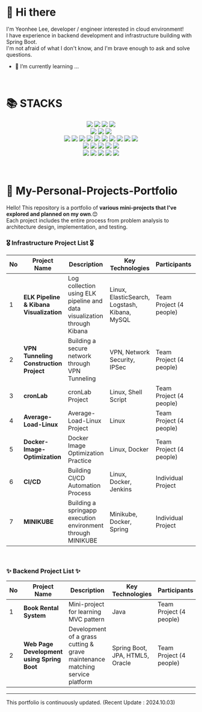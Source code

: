 # 👋 Hi there 
I'm Yeonhee Lee, developer / engineer interested in cloud environment! <br>
I have experience in backend development and infrastructure building with Spring Boot. <br>
I'm not afraid of what I don't know, and I'm brave enough to ask and solve questions. <br>
- 🌱 I’m currently learning ...
<br>

# 📚 STACKS</h1></div>

<div align=center> 
  <img src="https://img.shields.io/badge/C-A8B9CC?style=for-the-badge&logo=C&logoColor=white">
  <img src="https://img.shields.io/badge/Java-007396?style=for-the-badge&logo=Java&logoColor=white"> 
  <img src="https://img.shields.io/badge/Spring-6DB33F?style=for-the-badge&logo=Spring&logoColor=white"> 
  <img src="https://img.shields.io/badge/SpringBoot-6DB33F?style=for-the-badge&logo=SpringBoot&logoColor=white"> 
  <br>
  <img src="https://img.shields.io/badge/Redis-FF4438?style=for-the-badge&logo=Redis&logoColor=white">
  <img src="https://img.shields.io/badge/Oracle-F80000?style=for-the-badge&logo=Oracle&logoColor=white"> 
  <img src="https://img.shields.io/badge/MySQL-4479A1?style=for-the-badge&logo=MySQL&logoColor=white"> 
  <br>

  <img src="https://img.shields.io/badge/Linux-FCC624?style=for-the-badge&logo=linux&logoColor=black"> 
  <img src="https://img.shields.io/badge/VirtualBox-183A61?style=for-the-badge&logo=VirtualBox&logoColor=black"> 
  <img src="https://img.shields.io/badge/Docker-2496ED?style=for-the-badge&logo=Docker&logoColor=black"> 
  <img src="https://img.shields.io/badge/AmazonEC2-FF9900?style=for-the-badge&logo=AmazonEC2&logoColor=white"> 
  <img src="https://img.shields.io/badge/AmazonRDS-527FFF?style=for-the-badge&logo=AmazonRDS&logoColor=white"> 
  <img src="https://img.shields.io/badge/VMware-607078?style=for-the-badge&logo=VMware&logoColor=white">
  <img src="https://img.shields.io/badge/Cisco-1BA0D7?style=for-the-badge&logo=Cisco&logoColor=white">
  <img src="https://img.shields.io/badge/Kubernetes-326CE5?style=for-the-badge&logo=Kubernetes&logoColor=white">
  <img src="https://img.shields.io/badge/Jenkins-D24939?style=for-the-badge&logo=Jenkins&logoColor=white">
  <img src="https://img.shields.io/badge/Terraform-844FBA?style=for-the-badge&logo=Terraform&logoColor=white">
  <br>

  <img src="https://img.shields.io/badge/ElasticStack-005571?style=for-the-badge&logo=ElasticStack&logoColor=white">
  <img src="https://img.shields.io/badge/ElasticSearch-005571?style=for-the-badge&logo=ElasticSearch&logoColor=white">
  <img src="https://img.shields.io/badge/Kibana-005571?style=for-the-badge&logo=Kibana&logoColor=white">
  <img src="https://img.shields.io/badge/Logstash-005571?style=for-the-badge&logo=Logstash&logoColor=white">
  <img src="https://img.shields.io/badge/Filebeat-005571?style=for-the-badge&logo=Filebeat&logoColor=white">
  <br>

  <img src="https://img.shields.io/badge/Git-F05032?style=for-the-badge&logo=git&logoColor=white">
  <img src="https://img.shields.io/badge/Github-181717?style=for-the-badge&logo=github&logoColor=white">
  <img src="https://img.shields.io/badge/GithubActions-2088FF?style=for-the-badge&logo=GithubActions&logoColor=white">
  <img src="https://img.shields.io/badge/Notion-000000?style=for-the-badge&logo=notion&logoColor=white">
  <img src="https://img.shields.io/badge/Slack-4A154B?style=for-the-badge&logo=slack&logoColor=white">
  <br>
</div>
<br>
<br>

# 🤔 My-Personal-Projects-Portfolio
Hello! This repository is a portfolio of **various mini-projects that I've explored and planned on my own**.😊 <br>
Each project includes the entire process from problem analysis to architecture design, implementation, and testing.
<br>
### 🎖️ Infrastructure Project List 🎖️
| No | Project Name | Description | Key Technologies | Participants | Link | Date |
|----|--------------|-------------|-------------------|--------------|------|------|
| 1  | **ELK Pipeline & Kibana Visualization** | Log collection using ELK pipeline and data visualization through Kibana | Linux, ElasticSearch, Logstash, Kibana, MySQL | Team Project (4 people) | [GitHub Link](https://github.com/isshomin/Woori_FISA_elk_titanic) | 2024-07-29 |
| 2  | **VPN Tunneling Construction Project** | Building a secure network through VPN Tunneling | VPN, Network Security, IPSec | Team Project (4 people) | [GitHub Link](https://github.com/WooLockVLock/VPNTunneling) | 2024-09-13 |
| 3  | **cronLab** | cronLab Project | Linux, Shell Script | Team Project (4 people) | [GitHub Link](https://github.com/LeeYeonhee-00/cronLab) | 2024-09-19 |
| 4  | **Average-Load-Linux** | Average-Load-Linux Project | Linux | Team Project (4 people) | [GitHub Link](https://github.com/haewoni/Average-Load-Linux) | 2024-09-23 |
| 5  | **Docker-Image-Optimization** | Docker Image Optimization Practice | Linux, Docker | Team Project (4 people) | [GitHub Link](https://github.com/haewoni/Docker-Image-Optimization) | 2024-09-24 |
| 6  | **CI/CD** | Building CI/CD Automation Process | Linux, Docker, Jenkins | Individual Project | [Notion Link](https://rapid-bush-206.notion.site/241001-CI-CD-Minikube-112fb022fe8180f9bac1e89a7351ec78?pvs=4) | 2024-09-30 |
| 7  | **MINIKUBE** | Building a springapp execution environment through MINIKUBE | Minikube, Docker, Spring | Individual Project | [Notion Link](https://rapid-bush-206.notion.site/241002-Minikube-113fb022fe818097a85ecff2164f9f9d?pvs=4) | 2024-10-02 |
<br>

### ✨ Backend Project List ✨
| No | Project Name | Description | Key Technologies | Participants | Link | Date |
|----|--------------|-------------|-------------------|--------------|------|------|
| 1  | **Book Rental System** | Mini-project for learning MVC pattern | Java | Team Project (4 people) | [GitHub Link](https://github.com/LeeYeonhee-00/fisa3Library) | 2024-07-12 |
| 2  | **Web Page Development using Spring Boot** | Development of a grass cutting & grave maintenance matching service platform | Spring Boot, JPA, HTML5, Oracle | Team Project (4 people) | [GitHub Link](https://github.com/LeeYeonhee-00/AncestorLove) | 2024-08-13 ~ |

---
This portfolio is continuously updated. (Recent Update : 2024.10.03)
